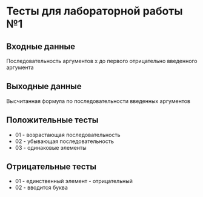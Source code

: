 # Тесты для лабораторной работы №1

## Входные данные
Последовательность аргументов х до первого отрицательно введенного аргумента

## Выходные данные
Высчитанная формула по последовательности введенных аргументов

## Положительные тесты
- 01 - возрастающая последовательность
- 02 - убывающая последовательность
- 03 - одинаковые элементы

## Отрицательные тесты
- 01 - единственный элемент - отрицательный
- 02 - вводится буква